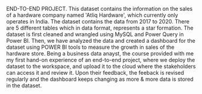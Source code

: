 END-TO-END PROJECT. This dataset contains the information on the sales of a hardware company named 'Atliq Hardware', which currently only operates in India. The dataset contains the data from 2017 to 2020. There are 5 different tables which in data format, represents a star formation. The dataset is first cleaned and wrangled using MySQL and Power Query in Power BI. Then, we have analyzed the data and created a dashboard for the dataset using POWER BI tools to measure the growth in sales of the hardware store. Being a business data anayst, the course provided with me my first hand-on experience of an end-to-end project, where we deploy the dataset to the workspace, and upload it to the cloud where the stakeholders can access it and review it. Upon their feedback, the feeback is revised regularly and the dashboard keeps changing as more & more data is stored in the dataset.
